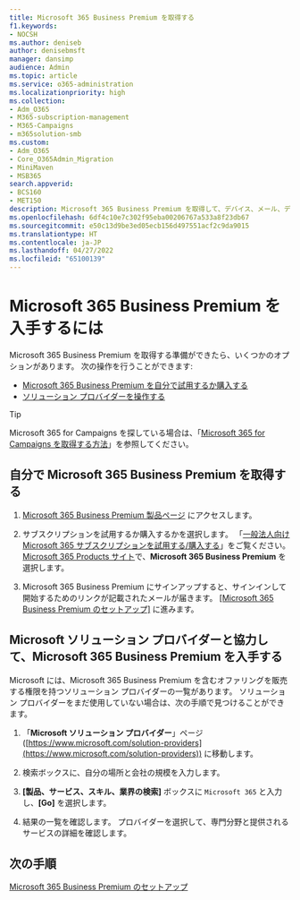 ```yaml
---
title: Microsoft 365 Business Premium を取得する
f1.keywords:
- NOCSH
ms.author: deniseb
author: denisebmsft
manager: dansimp
audience: Admin
ms.topic: article
ms.service: o365-administration
ms.localizationpriority: high
ms.collection:
- Adm_O365
- M365-subscription-management
- M365-Campaigns
- m365solution-smb
ms.custom:
- Adm_O365
- Core_O365Admin_Migration
- MiniMaven
- MSB365
search.appverid:
- BCS160
- MET150
description: Microsoft 365 Business Premium を取得して、デバイス、メール、データ、通信に対するサイバー セキュリティの脅威から会社を保護できるようにします。
ms.openlocfilehash: 6df4c10e7c302f95eba00206767a533a8f23db67
ms.sourcegitcommit: e50c13d9be3ed05ecb156d497551acf2c9da9015
ms.translationtype: HT
ms.contentlocale: ja-JP
ms.lasthandoff: 04/27/2022
ms.locfileid: "65100139"
---
```

# <a name="how-to-get-microsoft-365-business-premium"></a>Microsoft 365 Business Premium を入手するには

Microsoft 365 Business Premium を取得する準備ができたら、いくつかのオプションがあります。 次の操作を行うことができます:

- [Microsoft 365 Business Premium を自分で試用するか購入する](#get-microsoft-365-business-premium-on-your-own)
- [ソリューション プロバイダーを操作する](#work-with-a-microsoft-solution-provider-to-get-microsoft-365-business-premium)

> [!TIP]
> Microsoft 365 for Campaigns を探している場合は、「[Microsoft 365 for Campaigns を取得する方法](get-microsoft-365-campaigns.md)」を参照してください。

## <a name="get-microsoft-365-business-premium-on-your-own"></a>自分で Microsoft 365 Business Premium を取得する

1. [Microsoft 365 Business Premium 製品ページ](https://www.microsoft.com/en-us/microsoft-365/business/microsoft-365-business-premium?activetab=pivot%3aoverviewtab) にアクセスします。

2. サブスクリプションを試用するか購入するかを選択します。 「[一般法人向け Microsoft 365 サブスクリプションを試用する/購入する](../commerce/try-or-buy-microsoft-365.md)」をご覧ください。 [Microsoft 365 Products サイト](https://www.aka.ms/office365signup)で、**Microsoft 365 Business Premium** を選択します。

3. Microsoft 365 Business Premium にサインアップすると、サインインして開始するためのリンクが記載されたメールが届きます。 [[Microsoft 365 Business Premium のセットアップ]](m365bp-setup.md) に進みます。

## <a name="work-with-a-microsoft-solution-provider-to-get-microsoft-365-business-premium"></a>Microsoft ソリューション プロバイダーと協力して、Microsoft 365 Business Premium を入手する

Microsoft には、Microsoft 365 Business Premium を含むオファリングを販売する権限を持つソリューション プロバイダーの一覧があります。 ソリューション プロバイダーをまだ使用していない場合は、次の手順で見つけることができます。 

1. 「**Microsoft ソリューション プロバイダー**」ページ ([https://www.microsoft.com/solution-providers](https://www.microsoft.com/solution-providers)) に移動します。
 
2. 検索ボックスに、自分の場所と会社の規模を入力します。 

3. **[製品、サービス、スキル、業界の検索]** ボックスに `Microsoft 365` と入力し、**[Go]** を選択します。

4. 結果の一覧を確認します。 プロバイダーを選択して、専門分野と提供されるサービスの詳細を確認します。

## <a name="next-steps"></a>次の手順

[Microsoft 365 Business Premium のセットアップ](m365bp-setup.md)